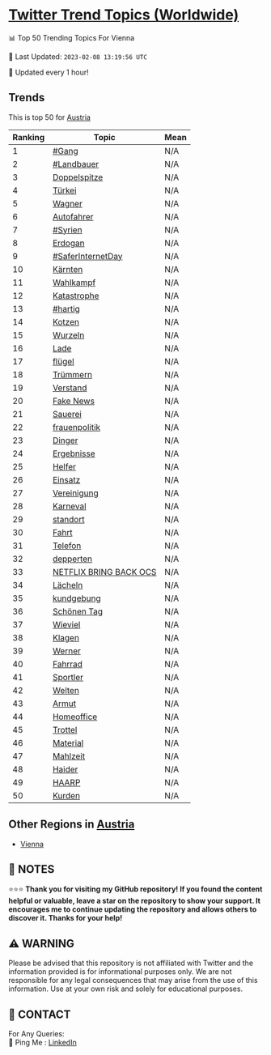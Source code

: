 [Twitter Trend Topics (Worldwide)](https://github.com/ErcinDedeoglu/Twitter-Trend-Topics)
==========


📊 Top 50 Trending Topics For Vienna

📆 Last Updated: `2023-02-08 13:19:56 UTC`

🔧 Updated every 1 hour!


## Trends

This is top 50 for [Austria](</Austria>)

| Ranking | Topic | Mean |
| ------- | ------------ | ------------ |
| 1 | [#Gang](http://twitter.com/search?q=%23Gang) | N/A |
| 2 | [#Landbauer](http://twitter.com/search?q=%23Landbauer) | N/A |
| 3 | [Doppelspitze](http://twitter.com/search?q=Doppelspitze) | N/A |
| 4 | [Türkei](http://twitter.com/search?q=T%c3%bcrkei) | N/A |
| 5 | [Wagner](http://twitter.com/search?q=Wagner) | N/A |
| 6 | [Autofahrer](http://twitter.com/search?q=Autofahrer) | N/A |
| 7 | [#Syrien](http://twitter.com/search?q=%23Syrien) | N/A |
| 8 | [Erdogan](http://twitter.com/search?q=Erdogan) | N/A |
| 9 | [#SaferInternetDay](http://twitter.com/search?q=%23SaferInternetDay) | N/A |
| 10 | [Kärnten](http://twitter.com/search?q=K%c3%a4rnten) | N/A |
| 11 | [Wahlkampf](http://twitter.com/search?q=Wahlkampf) | N/A |
| 12 | [Katastrophe](http://twitter.com/search?q=Katastrophe) | N/A |
| 13 | [#hartig](http://twitter.com/search?q=%23hartig) | N/A |
| 14 | [Kotzen](http://twitter.com/search?q=Kotzen) | N/A |
| 15 | [Wurzeln](http://twitter.com/search?q=Wurzeln) | N/A |
| 16 | [Lade](http://twitter.com/search?q=Lade) | N/A |
| 17 | [flügel](http://twitter.com/search?q=fl%c3%bcgel) | N/A |
| 18 | [Trümmern](http://twitter.com/search?q=Tr%c3%bcmmern) | N/A |
| 19 | [Verstand](http://twitter.com/search?q=Verstand) | N/A |
| 20 | [Fake News](http://twitter.com/search?q=Fake+News) | N/A |
| 21 | [Sauerei](http://twitter.com/search?q=Sauerei) | N/A |
| 22 | [frauenpolitik](http://twitter.com/search?q=frauenpolitik) | N/A |
| 23 | [Dinger](http://twitter.com/search?q=Dinger) | N/A |
| 24 | [Ergebnisse](http://twitter.com/search?q=Ergebnisse) | N/A |
| 25 | [Helfer](http://twitter.com/search?q=Helfer) | N/A |
| 26 | [Einsatz](http://twitter.com/search?q=Einsatz) | N/A |
| 27 | [Vereinigung](http://twitter.com/search?q=Vereinigung) | N/A |
| 28 | [Karneval](http://twitter.com/search?q=Karneval) | N/A |
| 29 | [standort](http://twitter.com/search?q=standort) | N/A |
| 30 | [Fahrt](http://twitter.com/search?q=Fahrt) | N/A |
| 31 | [Telefon](http://twitter.com/search?q=Telefon) | N/A |
| 32 | [depperten](http://twitter.com/search?q=depperten) | N/A |
| 33 | [NETFLIX BRING BACK OCS](http://twitter.com/search?q=NETFLIX+BRING+BACK+OCS) | N/A |
| 34 | [Lächeln](http://twitter.com/search?q=L%c3%a4cheln) | N/A |
| 35 | [kundgebung](http://twitter.com/search?q=kundgebung) | N/A |
| 36 | [Schönen Tag](http://twitter.com/search?q=Sch%c3%b6nen+Tag) | N/A |
| 37 | [Wieviel](http://twitter.com/search?q=Wieviel) | N/A |
| 38 | [Klagen](http://twitter.com/search?q=Klagen) | N/A |
| 39 | [Werner](http://twitter.com/search?q=Werner) | N/A |
| 40 | [Fahrrad](http://twitter.com/search?q=Fahrrad) | N/A |
| 41 | [Sportler](http://twitter.com/search?q=Sportler) | N/A |
| 42 | [Welten](http://twitter.com/search?q=Welten) | N/A |
| 43 | [Armut](http://twitter.com/search?q=Armut) | N/A |
| 44 | [Homeoffice](http://twitter.com/search?q=Homeoffice) | N/A |
| 45 | [Trottel](http://twitter.com/search?q=Trottel) | N/A |
| 46 | [Material](http://twitter.com/search?q=Material) | N/A |
| 47 | [Mahlzeit](http://twitter.com/search?q=Mahlzeit) | N/A |
| 48 | [Haider](http://twitter.com/search?q=Haider) | N/A |
| 49 | [HAARP](http://twitter.com/search?q=HAARP) | N/A |
| 50 | [Kurden](http://twitter.com/search?q=Kurden) | N/A |



## Other Regions in [Austria](</Austria>)

* [Vienna](</Austria/Vienna.md>)



## 📝 NOTES

⭐⭐⭐ **Thank you for visiting my GitHub repository! If you found the content helpful or valuable, leave a star on the repository to show your support. It encourages me to continue updating the repository and allows others to discover it. Thanks for your help!**


## ⚠️ WARNING

Please be advised that this repository is not affiliated with Twitter and the information provided is for informational purposes only. We are not responsible for any legal consequences that may arise from the use of this information. Use at your own risk and solely for educational purposes.


## 📨 CONTACT

 For Any Queries:  
            🏓 Ping Me : [LinkedIn](https://www.linkedin.com/in/ercindedeoglu/)

